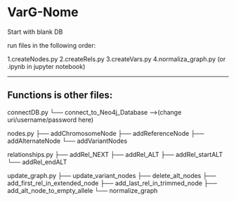 # VarG-Nome

Start with blank DB

run files in the following order:

1.createNodes.py
2.createRels.py
3.createVars.py
4.normaliza_graph.py (or .ipynb in jupyter notebook)

-------------------------------------------------------------------------
Functions is other files:
-------------------------------------------------------------------------
connectDB.py
└── connect_to_Neo4j_Database -->(change uri/username/password here)

nodes.py
├── addChromosomeNode
├── addReferenceNode
├── addAlternateNode
└── addVariantNodes

relationships.py
├── addRel_NEXT
├── addRel_ALT
├── addRel_startALT
└── addRel_endALT

update_graph.py
├── update_variant_nodes
├── delete_alt_nodes
├── add_first_rel_in_extended_node
├── add_last_rel_in_trimmed_node
├── add_alt_node_to_empty_allele
└── normalize_graph
